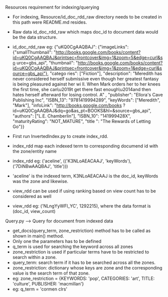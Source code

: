 Resources requirement for indexing/querying
- For indexing, Resource/id_doc_rdd_raw directory needs to be created in this path were README.md resides.
- Raw data id_doc_rdd_raw which maps doc_id to document data would be the data structure.
- id_doc_rdd_raw eg: {"uKQ0CgAAQBAJ": {"imageLinks": {"smallThumbnail": "http://books.google.com/books/content?id=uKQ0CgAAQBAJ&printsec=frontcover&img=1&zoom=5&edge=curl&so
urce=gbs_api", "thumbnail": "http://books.google.com/books/content?id=uKQ0CgAAQBAJ&printsec=frontcover&img=1&zoom=1&edge=curl&source=gbs_api"}, "catego
ries": ["Fiction"], "description": "Meredith has never considered herself submissive even though her greatest fantasy is being pleasured against her wi
ll. When Mark orders her to her knees the first time, she can\u2019t get there fast enough\u2014and then hates herself afterward for losing control. A"
, "publisher": "Ellora's Cave Publishing Inc", "ISBN_13": "9781419994289", "keyWords": ["Meredith", "Mark"], "infoLink": "http://books.google.com/books
?id=uKQ0CgAAQBAJ&dq=go&as_pt=BOOKS&hl=&source=gbs_api", "authors": ["L.E. Chamberlin"], "ISBN_10": "141999428X", "maturityRating": "NOT_MATURE", "title
": "The Rewards of Letting Go"}}

- First run InvertedIndex.py to create index_rdd.
- index_rdd map each indexed term to corresponding documend id with the zone/entity name
- index_rdd eg: ('aceline', (('K3NLoAEACAAJ', 'keyWords'), ('7DiNBwAAQBAJ', 'title')))
- 'aceline' is the indexed term, K3NLoAEACAAJ is the doc_id, keyWords was the zone and likewise.

- view_rdd can be used if using ranking based on view count has to be considered as well
- view_rdd eg: ('NLngYyWFl_YC', 1292215), where the data format is (doc_id, view_count)

Query.py --> Query for document from indexed data
- get_docs(query_term, zone_restriction) method has to be called as shown in main() method.
- Only one the parameters has to be defined
- q_term is used for searching the keyword across all zones
- zone_restriction is used if particular terms have to be restricted to search within a zone.
- query_term: search term if it has to be searched across all the zones.
- zone_restriction: dictionary whose keys are zone and the corresponding value is the search term of that zone.
- eg: zone_restriction = {KEYWORDS: 'pop', CATEGORIES: 'art', TITLE: 'culture', PUBLISHER: 'macmillan'}
- eg: q_term = 'cormen clrs'